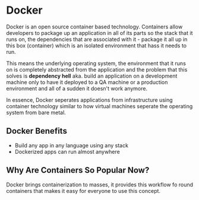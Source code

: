 # Docker

Docker is an open source container based technology. Containers allow developers to package up an application in all of its parts so the stack that it runs on, the dependencies that are associated with it - package it all up in this box (container) which is an isolated environment that hass it needs to run. 

This means the underlying operating system, the environment that it runs on is completely abstracted from the application and the problem that this solves is **dependency hell** aka. build an application on a development machine only to have it deployed to a QA machine or a production environment and all of a sudden it doesn't work anymore.

In essence, Docker seperates applications from infrastructure using container technology similar to how virtual machines seperate the operating system from bare metal.

## Docker Benefits

- Build any app in any language using any stack
- Dockerized apps can run almost anywhere

## Why Are Containers So Popular Now?

Docker brings containerization to masses, it provides this workflow fo round containers that makes it easy for everyone to use this concept.
